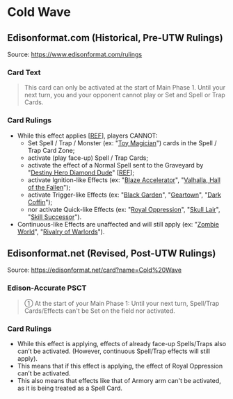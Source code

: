 # Cold Wave

## Edisonformat.com (Historical, Pre-UTW Rulings)

Source: https://www.edisonformat.com/rulings

### Card Text

> This card can only be activated at the start of Main Phase 1. Until your next turn, you and your opponent cannot play or Set and Spell or Trap Cards.

### Card Rulings

*   While this effect applies \[[REF](https://www.pojo.biz/board/showpost.php?p=10997322&postcount=3)\], players CANNOT:
    *   Set Spell / Trap / Monster (ex: "[Toy Magician](https://yugipedia.com/wiki/Toy_Magician)") cards in the Spell / Trap Card Zone;
    *   activate (play face-up) Spell / Trap Cards;
    *   activate the effect of a Normal Spell sent to the Graveyard by "[Destiny Hero Diamond Dude](https://yugipedia.com/wiki/Destiny_HERO_-_Diamond_Dude)" \[[REF](https://www.pojo.biz/board/showthread.php?t=888786)\];
    *   activate Ignition-like Effects (ex: "[Blaze Accelerator](https://yugipedia.com/wiki/Blaze_Accelerator)", "[Valhalla, Hall of the Fallen](https://yugipedia.com/wiki/Valhalla,_Hall_of_the_Fallen)");
    *   activate Trigger-like Effects (ex: "[Black Garden](https://yugipedia.com/wiki/Black_Garden)", "[Geartown](https://yugipedia.com/wiki/Geartown)", "[Dark Coffin](https://yugipedia.com/wiki/Dark_Coffin)");
    *   nor activate Quick-like Effects (ex: "[Royal Oppression](https://yugipedia.com/wiki/Royal_Oppression)", "[Skull Lair](https://yugipedia.com/wiki/Skull_Lair)", "[Skill Successor](https://yugipedia.com/wiki/Skill_Successor)").
*   Continuous-like Effects are unaffected and will still apply (ex: "[Zombie World](https://yugipedia.com/wiki/Zombie_World)", "[Rivalry of Warlords](https://yugipedia.com/wiki/Rivalry_of_Warlords)").

## Edisonformat.net (Revised, Post-UTW Rulings)

Source: https://edisonformat.net/card?name=Cold%20Wave

### Edison-Accurate PSCT

> ① At the start of your Main Phase 1:
> Until your next turn, Spell/Trap Cards/Effects can't be Set on the field nor activated.

### Card Rulings

*   While this effect is applying, effects of already face-up Spells/Traps also can’t be activated.
(However, continuous Spell/Trap effects will still apply).
*   This means that if this effect is applying, the effect of Royal Oppression can’t be activated.
*   This also means that effects like that of Armory arm can't be activated, as it is being treated as a Spell Card.
            
